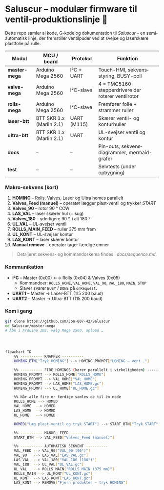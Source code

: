 # Saluscur – modulær firmware til ventil-produktionslinje 🚀

Dette repo samler al kode, G-kode og dokumentation til *Saluscur* – en semi-automatisk linje, der fremstiller ventilpuder ved at svejse og laserskære plastfolie på rulle.

| Modul | MCU / board | Protokol | Funktion |
|-------|-------------|----------|-----------|
| **master-mega** | Arduino Mega 2560 | I²C + UART | Touch-HMI, sekvens­styring, BUSY-poll |
| **valve-mega** | Arduino Mega 2560 | I²C-slave | 4 × TMC5160 stepperdrivere der roterer ventilrotor |
| **rolls-mega** | Arduino Mega 2560 | I²C-slave | Fremfører folie + strammer ruller |
| **laser-btt** | BTT SKR 1.x (Marlin 2.1) | UART (M115) | Skærer ventil- og konturhuller |
| **ultra-btt** | BTT SKR 1.x (Marlin 2.1) | UART | UL-svejser ventil og kontur |
| **docs** | – | – | Pin-outs, sekvens­diagrammer, mermaid-grafer |
| **test** | – | – | Selvtests (under opbygning) |

### Makro-sekvens (kort)

1. **HOMING** – Rolls, Valves, Laser og Ultra homes parallelt  
2. **Valves_Feed (manuel)** – operatør lægger plast-ventil og trykker *START*  
3. **Valves_90** – rotor 90 ° CCW  
4. **LAS_VAL** – laser skærer hul (+ sug)  
5. **Valves_180** – yderligere 90 °, i alt 180 °  
6. **UL_VAL** – UL-svejser ventil  
7. **ROLLS_MAIN_FEED** – ruller 375 mm frem  
8. **UL_KONT** – UL-svejser kontur  
9. **LAS_KONT** – laser skærer kontur  
10. **Manual remove** – operatør tager færdige emner

> Detaljeret sekvens- og kommando­skema findes i *docs/sequence.md*.

### Kommunikation

* **I²C**  – Master (0x00) ←→ Rolls (0x04) & Valves (0x05)  
  * Kommandoer: `ROLLS_HOME`, `VAL_HOME`, `VAL_90`, `VAL_180`, `MAIN`, `STOP`
  * Slaver svarer `BUSY` / `DONE` på `onRequest`.
* **UART1** – Master → Laser-BTT (115 200 baud)  
* **UART2** – Master → Ultra-BTT (115 200 baud)

### Kom i gang

```bash
git clone https://github.com/Jon-007-42/Saluscur
cd Saluscur/master-mega
# Åbn i Arduino IDE, vælg Mega 2560, upload …




flowchart TD
    %% ---------- KNAPPER ----------
    HOMING_BTN["Tryk HOMING"] --> HOMING_PROMPT["HOMING – vent …"]

    %% ---------- FIRE HOMINGS (kører parallelt i virkeligheden) ----------
    HOMING_PROMPT --> ROLLS_HOME["ROLLS_HOME"]
    HOMING_PROMPT --> VAL_HOME["VAL_HOME"]
    HOMING_PROMPT --> LAS_HOME["LAS_HOME.gc"]
    HOMING_PROMPT --> UL_HOME["UL_HOME.gc"]

    %% Når alle fire er færdige samles de til én node
    ROLLS_HOME --> HOMED
    VAL_HOME  --> HOMED
    LAS_HOME  --> HOMED
    UL_HOME   --> HOMED

    HOMED["Læg plast-ventil og tryk START"] --> START_BTN["Tryk START"]

    %% ---------- MANUEL FEED ----------
    START_BTN --> VAL_FEED["Valves_Feed (manuel)"]

    %% ---------- AUTOMATISK SEKVENT ----------
    VAL_FEED --> VAL_90["VAL_90 (90°)"]
    VAL_90   --> LAS_VAL["LAS_VAL.gc"]
    LAS_VAL  --> VAL_180["VAL_180 (180°)"]
    VAL_180  --> UL_VAL["UL_VAL.gc"]
    UL_VAL   --> ROLLS_MAIN["ROLLS_MAIN (375 mm)"]
    ROLLS_MAIN --> UL_KONT["UL_KONT.gc"]
    UL_KONT  --> LAS_KONT["LAS_KONT.gc"]
    LAS_KONT --> REMOVE["Fjern produkter – tryk HOMING"]

